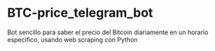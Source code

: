 # BTC-price_telegram_bot
Bot sencillo para saber el precio del Bitcoin diariamente en un horario especifico, usando web scraping con Python
